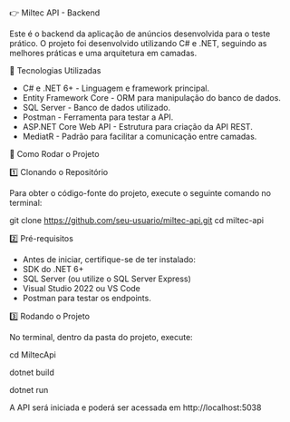 👉 Miltec API - Backend

Este é o backend da aplicação de anúncios desenvolvida para o teste prático. 
O projeto foi desenvolvido utilizando C# e .NET, seguindo as melhores práticas e uma arquitetura em camadas.

📌 Tecnologias Utilizadas

- C# e .NET 6+ - Linguagem e framework principal.
- Entity Framework Core - ORM para manipulação do banco de dados.
- SQL Server - Banco de dados utilizado.
- Postman - Ferramenta para testar a API.
- ASP.NET Core Web API - Estrutura para criação da API REST.
- MediatR - Padrão para facilitar a comunicação entre camadas.

🚀 Como Rodar o Projeto

1️⃣ Clonando o Repositório

Para obter o código-fonte do projeto, execute o seguinte comando no terminal:

git clone https://github.com/seu-usuario/miltec-api.git
cd miltec-api

2️⃣ Pré-requisitos
- Antes de iniciar, certifique-se de ter instalado:
- SDK do .NET 6+
- SQL Server (ou utilize o SQL Server Express)
- Visual Studio 2022 ou VS Code
- Postman para testar os endpoints.

3️⃣ Rodando o Projeto

No terminal, dentro da pasta do projeto, execute:

cd MiltecApi


dotnet build


dotnet run

A API será iniciada e poderá ser acessada em http://localhost:5038










